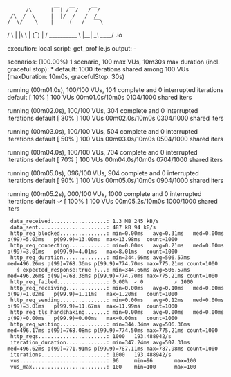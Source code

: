 
          /\      |‾‾| /‾‾/   /‾‾/   
     /\  /  \     |  |/  /   /  /    
    /  \/    \    |     (   /   ‾‾\  
   /          \   |  |\  \ |  (‾)  | 
  / __________ \  |__| \__\ \_____/ .io

  execution: local
     script: get_profile.js
     output: -

  scenarios: (100.00%) 1 scenario, 100 max VUs, 10m30s max duration (incl. graceful stop):
           * default: 1000 iterations shared among 100 VUs (maxDuration: 10m0s, gracefulStop: 30s)


running (00m01.0s), 100/100 VUs, 104 complete and 0 interrupted iterations
default   [  10% ] 100 VUs  00m01.0s/10m0s  0104/1000 shared iters

running (00m02.0s), 100/100 VUs, 304 complete and 0 interrupted iterations
default   [  30% ] 100 VUs  00m02.0s/10m0s  0304/1000 shared iters

running (00m03.0s), 100/100 VUs, 504 complete and 0 interrupted iterations
default   [  50% ] 100 VUs  00m03.0s/10m0s  0504/1000 shared iters

running (00m04.0s), 100/100 VUs, 704 complete and 0 interrupted iterations
default   [  70% ] 100 VUs  00m04.0s/10m0s  0704/1000 shared iters

running (00m05.0s), 096/100 VUs, 904 complete and 0 interrupted iterations
default   [  90% ] 100 VUs  00m05.0s/10m0s  0904/1000 shared iters

running (00m05.2s), 000/100 VUs, 1000 complete and 0 interrupted iterations
default ✓ [ 100% ] 100 VUs  00m05.2s/10m0s  1000/1000 shared iters

     data_received..................: 1.3 MB 245 kB/s
     data_sent......................: 487 kB 94 kB/s
     http_req_blocked...............: min=0.00ms   avg=0.31ms   med=0.00ms   p(99)=5.03ms   p(99.9)=13.00ms  max=13.98ms  count=1000
     http_req_connecting............: min=0.00ms   avg=0.21ms   med=0.00ms   p(99)=3.01ms   p(99.9)=4.01ms   max=8.01ms   count=1000
     http_req_duration..............: min=344.66ms avg=506.57ms med=496.26ms p(99)=768.36ms p(99.9)=774.70ms max=775.21ms count=1000
       { expected_response:true }...: min=344.66ms avg=506.57ms med=496.26ms p(99)=768.36ms p(99.9)=774.70ms max=775.21ms count=1000
     http_req_failed................: 0.00%  ✓ 0          ✗ 1000 
     http_req_receiving.............: min=0.00ms   avg=0.10ms   med=0.00ms   p(99)=1.02ms   p(99.9)=1.11ms   max=1.20ms   count=1000
     http_req_sending...............: min=0.00ms   avg=0.12ms   med=0.00ms   p(99)=3.01ms   p(99.9)=11.67ms  max=11.99ms  count=1000
     http_req_tls_handshaking.......: min=0.00ms   avg=0.00ms   med=0.00ms   p(99)=0.00ms   p(99.9)=0.00ms   max=0.00ms   count=1000
     http_req_waiting...............: min=344.34ms avg=506.36ms med=496.17ms p(99)=768.08ms p(99.9)=774.50ms max=775.21ms count=1000
     http_reqs......................: 1000   193.488942/s
     iteration_duration.............: min=347.24ms avg=507.31ms med=496.62ms p(99)=771.91ms p(99.9)=787.11ms max=787.98ms count=1000
     iterations.....................: 1000   193.488942/s
     vus............................: 96     min=96       max=100
     vus_max........................: 100    min=100      max=100

